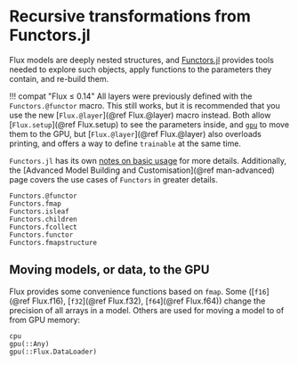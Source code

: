 # Recursive transformations from Functors.jl

Flux models are deeply nested structures, and [Functors.jl](https://github.com/FluxML/Functors.jl) provides tools needed to explore such objects, apply functions to the parameters they contain, and re-build them.

!!! compat "Flux ≤ 0.14"
    All layers were previously defined with the `Functors.@functor` macro.
    This still works, but it is recommended that you use the new [`Flux.@layer`](@ref Flux.@layer) macro instead.
    Both allow [`Flux.setup`](@ref Flux.setup) to see the parameters inside, and [`gpu`](@ref) to move them to the GPU, but [`Flux.@layer`](@ref Flux.@layer) also overloads printing,
    and offers a way to define `trainable` at the same time.

`Functors.jl` has its own [notes on basic usage](https://fluxml.ai/Functors.jl/stable/#Basic-Usage-and-Implementation) for more details. Additionally, the [Advanced Model Building and Customisation](@ref man-advanced) page covers the use cases of `Functors` in greater details.

```@docs
Functors.@functor
Functors.fmap
Functors.isleaf
Functors.children
Functors.fcollect
Functors.functor
Functors.fmapstructure
```

## Moving models, or data, to the GPU

Flux provides some convenience functions based on `fmap`. Some ([`f16`](@ref Flux.f16), [`f32`](@ref Flux.f32), [`f64`](@ref Flux.f64)) change the precision of all arrays in a model. Others are used for moving a model to of from GPU memory:

```@docs
cpu
gpu(::Any)
gpu(::Flux.DataLoader)
```
